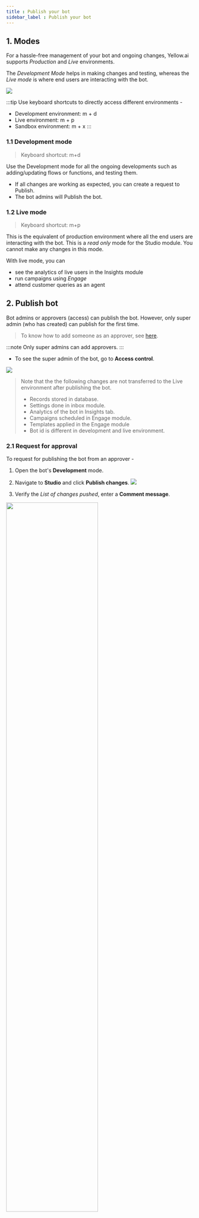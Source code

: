 ```yaml
---
title : Publish your bot
sidebar_label : Publish your bot
---
```


## 1. Modes

For a hassle-free management of your bot and ongoing changes, Yellow.ai supports *Production* and *Live* environments. 

The *Development Mode* helps in making changes and testing, whereas the *Live mode* is where end users are interacting with the bot.

![](https://i.imgur.com/zZS1e4X.png)


:::tip
Use keyboard shortcuts to directly access different environments -
* Development environment: m + d
* Live environment: m + p
* Sandbox environment: m + x
:::

### 1.1 Development mode 

> Keyboard shortcut: m+d

Use the Development mode for all the ongoing developments such as adding/updating flows or functions, and testing them. 
* If all changes are working as expected, you can create a request to Publish. 
* The bot admins will Publish the bot. 



### 1.2 Live mode 

> Keyboard shortcut: m+p

This is the equivalent of production environment where all the end users are interacting with the bot. This is a *read only* mode for the Studio module. You cannot make any changes in this mode. 

With live mode, you can 
* see the analytics of live users in the Insights module
* run campaigns using *Engage* 
* attend customer queries as an agent 

## 2. Publish bot


Bot admins or approvers (access) can publish the bot. However, only super admin (who has created) can publish for the first time.

> To know how to add someone as an approver, see [here](https://docs.yellow.ai/docs/platform_concepts/configurations/access-management). 

:::note 
Only super admins can add approvers.
:::

* To see the super admin of the bot, go to **Access control**.


![](https://i.imgur.com/gd7yn1Q.png)

> Note that the the following changes are not transferred to the Live environment after publishing the bot.
> * Records stored in database.
> * Settings done in inbox module.
> * Analytics of the bot in Insights tab.
> * Campaigns scheduled in Engage module.
> * Templates applied in the Engage module
> * Bot id is different in development and live environment.



### 2.1 Request for approval

To request for publishing the bot from an approver -

1. Open the bot's **Development** mode.
2. Navigate to **Studio** and click **Publish changes**. 
![](https://i.imgur.com/KpPExXP.jpg)

3. Verify the *List of changes pushed*, enter a **Comment message**.
<img src="https://i.imgur.com/Vw2K047.png" width="70%"/>

4. Click **Publish**. You will see the *Publish approval awaited* status until the bot is published.


<img src="https://i.imgur.com/KP1Z06P.jpg"/>




### 2.2 Approve request & publish bot

When someone raises a publish request, the super admin and approvers will receive an email with subject line *Approval needed to publish Assistant : <YOUR_BOT_NAME>*

Before approving
* Make sure the bot is working as expected in the development environment. You can test all the functionalities before approving.
* The bot is trained with correct intents.

To publish the bot follow these steps -

:::note
If you see the publish button is disabled and it says that bot is in read-only mode, make sure all the previous publish requests are approved and published.
:::

When someone raises a publish request, the super admin and approvers will receive an email with subject line *Approval needed to publish Assistant : <YOUR_BOT_NAME>*

1. Open the email and click on **Check publish request**. It will redirect you to the bot approval page.
![](https://i.imgur.com/2P0Muuy.png)

2. Click in the Profile drop-down > **Take actions**, and navigate to the **Bot approval** tab
![](https://i.imgur.com/fWqYPzH.png)

3. Click **Approve**.

4. Verify all the items mentioned in the checklist and select each checkbox post completing.
<img src="https://i.imgur.com/FT5KrCR.png" width="70%"/>

5. Click **Approvre** to confirm approval.


When the bot is published successfully, the admins and approvers of the bot receive an email with the subject line *Assistant : <BOT_NAME> has been approved* with the name of the user who published it.
![](https://i.imgur.com/tcdvurC.png)

## 2.3 Publish selected flows

You can choose to publish only certain set of flows in your bot. To do so, 

1. Click **Publish changes** button on the top and select **Publish selected flows**.

![](https://i.imgur.com/feRhJWR.png)

2. Choose the flows to be published, select the approvers and post a comment on what the publish does. Click **Publish** to publish the bot.

![](https://i.imgur.com/9wX1vRD.png)

Published bots can be reverted as well. To do so, 

1. Click **Revert** on the top.

![](https://i.imgur.com/q37ebzW.png)

2. Click **Revert** in the following dialog box.

![](https://i.imgur.com/SjXcuvZ.png)



